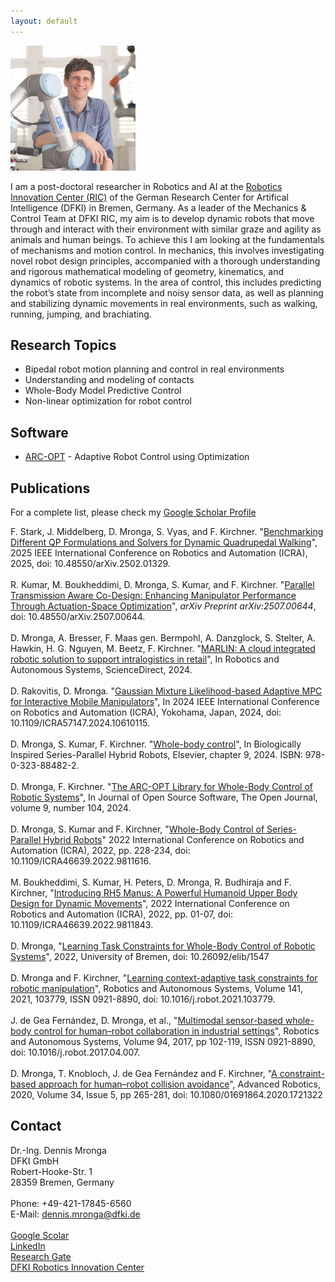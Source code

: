 ```yaml
---
layout: default
---
```


<img src="images/demr.jpg" alt="drawing" width="200"/>

I am a post-doctoral researcher in Robotics and AI at the [Robotics Innovation Center (RIC)](https://robotik.dfki-bremen.de/en/startpage) of the German Research Center for Artifical Intelligence (DFKI) in Bremen, Germany. As a leader of the Mechanics & Control Team at DFKI RIC, my aim is to develop dynamic robots that move through and interact with their environment with similar graze and agility as animals and human beings. To achieve this I am looking at the fundamentals of mechanisms and motion control. In mechanics, this involves investigating novel robot design principles, accompanied with a thorough understanding and rigorous mathematical modeling of geometry, kinematics, and dynamics of robotic systems. In the area of control, this includes predicting the robot’s state from incomplete and noisy sensor data, as well as planning and stabilizing dynamic movements in real environments, such as walking, running, jumping, and brachiating. 

## Research Topics

* Bipedal robot motion planning and control in real environments
* Understanding and modeling of contacts
* Whole-Body Model Predictive Control
* Non-linear optimization for robot control

## Software

* [ARC-OPT](https://github.com/ARC-OPT) - Adaptive Robot Control using Optimization

## Publications

For a complete list, please check my [Google Scholar Profile](https://scholar.google.com/citations?user=6_MuPm0AAAAJ&hl=de)

F. Stark, J. Middelberg, D. Mronga, S. Vyas, and F. Kirchner. "[Benchmarking Different QP Formulations and Solvers for Dynamic Quadrupedal Walking](https://arxiv.org/abs/2502.01329)", 2025 IEEE International Conference on Robotics and Automation (ICRA), 2025, doi: 10.48550/arXiv.2502.01329.<br>
<br>
R. Kumar, M. Boukheddimi, D. Mronga, S. Kumar, and F. Kirchner. "[Parallel Transmission Aware Co-Design: Enhancing Manipulator Performance Through Actuation-Space Optimization](https://arxiv.org/abs/2507.00644)", *arXiv Preprint arXiv:2507.00644*, doi: 10.48550/arXiv.2507.00644.<br>
<br>
D. Mronga, A. Bresser, F. Maas gen. Bermpohl, A. Danzglock, S. Stelter, A. Hawkin, H. G. Nguyen, M. Beetz, F. Kirchner. "[MARLIN: A cloud integrated robotic solution to support intralogistics in retail](https://www.sciencedirect.com/science/article/pii/S092188902400037X)", In Robotics and Autonomous Systems, ScienceDirect, 2024.<br>
<br>
D. Rakovitis, D. Mronga. "[Gaussian Mixture Likelihood-based Adaptive MPC for Interactive Mobile Manipulators](https://ieeexplore.ieee.org/document/10610115)", In 2024 IEEE International Conference on Robotics and Automation (ICRA), Yokohama, Japan, 2024, doi: 10.1109/ICRA57147.2024.10610115.<br>
<br>
D. Mronga, S. Kumar, F. Kirchner. "[Whole-body control](https://shop.elsevier.com/books/biologically-inspired-series-parallel-hybrid-robots/kumar/978-0-323-88482-2)", In Biologically Inspired Series-Parallel Hybrid Robots, Elsevier, chapter 9, 2024. ISBN: 978-0-323-88482-2.<br>
<br>
D. Mronga, F. Kirchner. "[The ARC-OPT Library for Whole-Body Control of Robotic Systems](https://joss.theoj.org/papers/10.21105/joss.06696)", In Journal of Open Source Software, The Open Journal, volume 9, number 104, 2024.<br>
<br>
D. Mronga, S. Kumar and F. Kirchner, "[Whole-Body Control of Series-Parallel Hybrid Robots](https://arc-opt.github.io/Documentation/publications/icra_2022/index.html)" 2022 International Conference on Robotics and Automation (ICRA), 2022, pp. 228-234, doi: 10.1109/ICRA46639.2022.9811616.<br>
<br>
M. Boukheddimi, S. Kumar, H. Peters, D. Mronga, R. Budhiraja and F. Kirchner, "[Introducing RH5 Manus: A Powerful Humanoid Upper Body Design for Dynamic Movements](https://doi.org/10.1109/ICRA46639.2022.9811843)", 2022 International Conference on Robotics and Automation (ICRA), 2022, pp. 01-07, doi: 10.1109/ICRA46639.2022.9811843.<br>
<br>
D. Mronga, "[Learning Task Constraints for Whole-Body Control of Robotic Systems](https://doi.org/10.26092/elib/1547)", 2022, University of Bremen, doi: 10.26092/elib/1547 <br>
<br>
D. Mronga and F. Kirchner, "[Learning context-adaptive task constraints for robotic manipulation](https://doi.org/10.1016/j.robot.2021.103779)", Robotics and Autonomous Systems, Volume 141, 2021, 103779, ISSN 0921-8890, doi: 10.1016/j.robot.2021.103779.<br>
<br>
J. de Gea Fernández, D. Mronga, et al., "[Multimodal sensor-based whole-body control for human–robot collaboration in industrial settings](https://doi.org/10.1016/j.robot.2017.04.007)", Robotics and Autonomous Systems, Volume 94, 2017, pp 102-119, ISSN 0921-8890, doi: 10.1016/j.robot.2017.04.007. <br>
<br>
D. Mronga, T. Knobloch, J. de Gea Fernández and F. Kirchner, "[A constraint-based approach for human–robot collision avoidance](https://doi.org/10.1080/01691864.2020.1721322)", Advanced Robotics, 2020, Volume 34, Issue 5, pp 265-281, doi: 10.1080/01691864.2020.1721322

## Contact

Dr.-Ing. Dennis Mronga <br>
DFKI GmbH <br>
Robert-Hooke-Str. 1 <br>
28359 Bremen, Germany <br>
<br>
Phone: +49-421-17845-6560 <br>
E-Mail: dennis.mronga@dfki.de <br>
<br>
[Google Scolar](https://scholar.google.com/citations?user=6_MuPm0AAAAJ&hl=de) <br>
[LinkedIn](https://www.linkedin.com/in/dennis-mronga-baa3331b1/)  <br>
[Research Gate](https://www.researchgate.net/profile/Dennis-Mronga)   <br>
[DFKI Robotics Innovation Center](https://robotik.dfki-bremen.de/en) <br>
